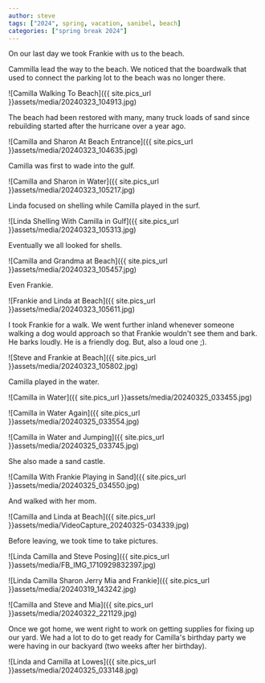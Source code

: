 ```yaml
---
author: steve
tags: ["2024", spring, vacation, sanibel, beach]
categories: ["spring break 2024"]
---
```

On our last day we took Frankie with us to the beach.  

Cammilla lead the way to the beach.  We noticed that the boardwalk that used to connect the parking lot to the beach was no longer there.  

![Camilla Walking To Beach]({{ site.pics_url }}assets/media/20240323_104913.jpg)  

The beach had been restored with many, many truck loads of sand since rebuilding started after the hurricane over a year ago.  

![Camilla and Sharon At Beach Entrance]({{ site.pics_url }}assets/media/20240323_104635.jpg)  

Camilla was first to wade into the gulf.  

![Camilla and Sharon in Water]({{ site.pics_url }}assets/media/20240323_105217.jpg)  

Linda focused on shelling while Camilla played in the surf.  

![Linda Shelling With Camilla in Gulf]({{ site.pics_url }}assets/media/20240323_105313.jpg)  

Eventually we all looked for shells.  

![Camilla and Grandma at Beach]({{ site.pics_url }}assets/media/20240323_105457.jpg)  

Even Frankie.  

![Frankie and Linda at Beach]({{ site.pics_url }}assets/media/20240323_105611.jpg)  

I took Frankie for a walk.  We went further inland whenever someone walking a dog would approach so that Frankie wouldn't see them and bark.  He barks loudly.  He is a friendly dog.  But, also a loud one ;).

![Steve and Frankie at Beach]({{ site.pics_url }}assets/media/20240323_105802.jpg)  

Camilla played in the water.  

![Camilla in Water]({{ site.pics_url }}assets/media/20240325_033455.jpg)  

![Camilla in Water Again]({{ site.pics_url }}assets/media/20240325_033554.jpg)  

![Camilla in Water and Jumping]({{ site.pics_url }}assets/media/20240325_033745.jpg)  

She also made a sand castle.  

![Camilla With Frankie Playing in Sand]({{ site.pics_url }}assets/media/20240325_034550.jpg)  

And walked with her mom.  

![Camilla and Linda at Beach]({{ site.pics_url }}assets/media/VideoCapture_20240325-034339.jpg)  

Before leaving, we took time to take pictures.  

![Linda Camilla and Steve Posing]({{ site.pics_url }}assets/media/FB_IMG_1710929832397.jpg)  

![Linda Camilla Sharon Jerry Mia and Frankie]({{ site.pics_url }}assets/media/20240319_143242.jpg)  

![Camilla and Steve and Mia]({{ site.pics_url }}assets/media/20240322_221129.jpg)  

Once we got home, we went right to work on getting supplies for fixing up our yard.  We had a lot to do to get ready for Camilla's birthday party we were having in our backyard (two weeks after her birthday).

![Linda and Camilla at Lowes]({{ site.pics_url }}assets/media/20240325_033148.jpg)  


